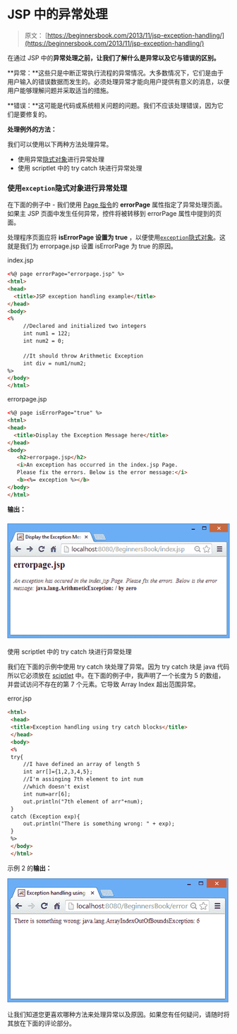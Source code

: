 # JSP 中的异常处理

> 原文： [https://beginnersbook.com/2013/11/jsp-exception-handling/](https://beginnersbook.com/2013/11/jsp-exception-handling/)

在通过 JSP 中的**异常处理之前，让我们了解什么是异常以及它与错误的区别。**

**异常：**这些只是中断正常执行流程的异常情况。大多数情况下，它们是由于用户输入的错误数据而发生的。必须处理异常才能向用户提供有意义的消息，以便用户能够理解问题并采取适当的措施。

**错误：**这可能是代码或系统相关问题的问题。我们不应该处理错误，因为它们是要修复的。

**处理例外的方法：**

我们可以使用以下两种方法处理异常。

*   使用异常[隐式对象](https://beginnersbook.com/2013/11/jsp-implicit-objects/)进行异常处理
*   使用 scriptlet 中的 try catch 块进行异常处理

### 使用`exception`隐式对象进行异常处理

在下面的例子中 - 我们使用 [Page 指令](https://beginnersbook.com/2013/05/jsp-tutorial-directives/ "Page Directive")的 **errorPage** 属性指定了异常处理页面。如果主 JSP 页面中发生任何异常，控件将被转移到 errorPage 属性中提到的页面。

处理程序页面应将 **isErrorPage 设置为 true** ，以便使用[`exception`隐式对象](https://beginnersbook.com/2013/11/jsp-implicit-object-exception-with-examples/ "Exception implicit object")。这就是我们为 errorpage.jsp 设置 isErrorPage 为 true 的原因。

index.jsp

```html
<%@ page errorPage="errorpage.jsp" %>
<html>
<head>
  <title>JSP exception handling example</title>
</head>
<body>
<%
     //Declared and initialized two integers
     int num1 = 122;
     int num2 = 0;

     //It should throw Arithmetic Exception
     int div = num1/num2;
%>
</body>
</html>
```

errorpage.jsp

```html
<%@ page isErrorPage="true" %>
<html>
<head>
  <title>Display the Exception Message here</title>
</head>
<body>
   <h2>errorpage.jsp</h2>
   <i>An exception has occurred in the index.jsp Page.
   Please fix the errors. Below is the error message:</i>
   <b><%= exception %></b>
</body>
</html>
```

**输出：**

### ![exception-example-output1](img/aca9c8fa8fd912b1c58bbe36b4c154da.jpg)
使用 scriptlet 中的 try catch 块进行异常处理

我们在下面的示例中使用 try catch 块处理了异常。因为 try catch 块是 java 代码所以它必须放在 [sciptlet](https://beginnersbook.com/2013/05/jsp-tutorial-scriptlets/ "Scriptlet") 中。在下面的例子中，我声明了一个长度为 5 的数组，并尝试访问不存在的第 7 个元素。它导致 Array Index 超出范围异常。

error.jsp

```html
<html>
 <head>
 <title>Exception handling using try catch blocks</title>
 </head>
 <body>
 <%
 try{
     //I have defined an array of length 5
     int arr[]={1,2,3,4,5};
     //I'm assinging 7th element to int num
     //which doesn't exist
     int num=arr[6];
     out.println("7th element of arr"+num);
 }
 catch (Exception exp){
     out.println("There is something wrong: " + exp);
 }
 %>
 </body>
 </html>
```

示例 2 的**输出：**

![exception-example-output2](img/2eadbc63308048039fc41b036113c318.jpg)

让我们知道您更喜欢哪种方法来处理异常以及原因。如果您有任何疑问，请随时将其放在下面的评论部分。